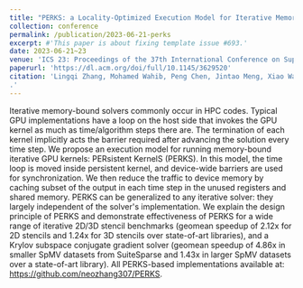 ```yaml
---
title: "PERKS: a Locality-Optimized Execution Model for Iterative Memory-bound GPU Applications"
collection: conference
permalink: /publication/2023-06-21-perks
excerpt: #'This paper is about fixing template issue #693.'
date: 2023-06-21~23
venue: 'ICS 23: Proceedings of the 37th International Conference on Supercomputing'
paperurl: 'https://dl.acm.org/doi/full/10.1145/3629520'
citation: 'Lingqi Zhang, Mohamed Wahib, Peng Chen, Jintao Meng, Xiao Wang, Toshio Endo, and Satoshi Matsuoka. 2023. PERKS: a Locality-Optimized Execution Model for Iterative Memory-bound GPU Applications. In Proceedings of the 37th International Conference on Supercomputing (ICS 23). Association for Computing Machinery, New York, NY, USA, 167–179. https://doi.org/10.1145/3577193.3593705
.'
---
```


Iterative memory-bound solvers commonly occur in HPC codes. Typical GPU implementations have a loop on the host side that invokes the GPU kernel as much as time/algorithm steps there are. The termination of each kernel implicitly acts the barrier required after advancing the solution every time step. We propose an execution model for running memory-bound iterative GPU kernels: PERsistent KernelS (PERKS). In this model, the time loop is moved inside persistent kernel, and device-wide barriers are used for synchronization. We then reduce the traffic to device memory by caching subset of the output in each time step in the unused registers and shared memory. PERKS can be generalized to any iterative solver: they largely independent of the solver's implementation. We explain the design principle of PERKS and demonstrate effectiveness of PERKS for a wide range of iterative 2D/3D stencil benchmarks (geomean speedup of 2.12x for 2D stencils and 1.24x for 3D stencils over state-of-art libraries), and a Krylov subspace conjugate gradient solver (geomean speedup of 4.86x in smaller SpMV datasets from SuiteSparse and 1.43x in larger SpMV datasets over a state-of-art library). All PERKS-based implementations available at: https://github.com/neozhang307/PERKS.

